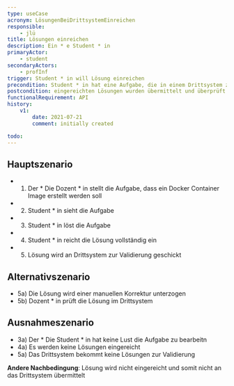 ```yaml
---
type: useCase
acronym: LösungenBeiDrittsystemEinreichen
responsible: 
    - jlü
title: Lösungen einreichen
description: Ein * e Student * in 
primaryActor: 
    - student
secondaryActors:
    - profInf
trigger: Student * in will Lösung einreichen
precondition: Student * in hat eine Aufgabe, die in einem Drittsystem zu lösen ist 
postcondition: eingereichten Lösungen wurden übermittelt und überprüft
functionalRequirement: API
history:
    v1:
        date: 2021-07-21
        comment: initially created

todo: 
---
```



## Hauptszenario

* 1) Der * Die Dozent * in stellt die Aufgabe, dass ein Docker Container Image erstellt werden soll
* 2) Student * in sieht die Aufgabe
* 3) Student * in löst die Aufgabe
* 4) Student * in reicht die Lösung vollständig ein
* 5) Lösung wird an Drittsystem zur Validierung geschickt 

## Alternativszenario

* 5a) Die Lösung wird einer manuellen Korrektur unterzogen
* 5b) Dozent * in prüft die Lösung im Drittsystem

## Ausnahmeszenario 

* 3a) Der * Die Student * in hat keine Lust die Aufgabe zu bearbeitn 
* 4a) Es werden keine Lösungen eingereicht
* 5a) Das Drittsystem bekommt keine Lösungen zur Validierung


**Andere Nachbedingung**: Lösung wird nicht eingereicht und somit nicht an das Drittsystem übermittelt




